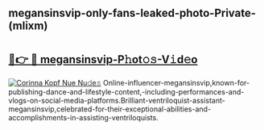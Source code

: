 ## megansinsvip-only-fans​-leaked-photo​-Private-(mlixm)


# <h2><a href="https://mediaupload.pro?title=megansinsvip&ref=git">🔗👉 🔴 megansinsvip-P𝚑ot𝚘𝚜-V𝚒d𝚎o</a></h2>

[![Corinna Kopf Nue Nu𝚍e𝚜](https://i.imgur.com/0qMVB7G.gif)](https://mediaupload.pro?title=megansinsvip&ref=git)
Online-influencer-megansinsvip,known-for-publishing-dance-and-lifestyle-content,-including-performances-and-vlogs-on-social-media-platforms.Brilliant-ventriloquist-assistant-megansinsvip,celebrated-for-their-exceptional-abilities-and-accomplishments-in-assisting-ventriloquists.  